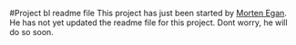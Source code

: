 #Project bl readme file
This project has just been started by [Morten Egan](https://github.com/morten-egan). He has not yet
updated the readme file for this project. Dont worry, he will do so soon.
